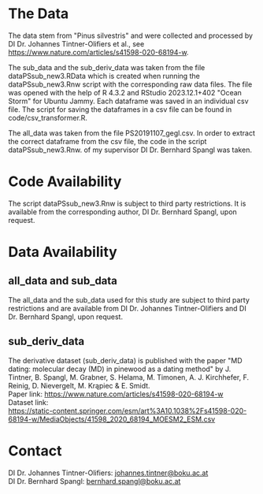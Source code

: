 # The Data

The data stem from "Pinus silvestris" and were collected and processed by DI Dr. Johannes Tintner-Olifiers et al., see https://www.nature.com/articles/s41598-020-68194-w.

The sub_data and the sub_deriv_data was taken from the file dataPSsub_new3.RData which is created when running the dataPSsub_new3.Rnw script with the corresponding raw data files.
The file was opened with the help of R 4.3.2 and RStudio 2023.12.1+402 "Ocean Storm" for Ubuntu Jammy.
Each dataframe was saved in an individual csv file.
The script for saving the dataframes in a csv file can be found in code/csv_transformer.R.

The all_data was taken from the file PS20191107_gegl.csv. In order to extract the correct dataframe from the csv file, the code in the script dataPSsub_new3.Rnw. of my supervisor DI Dr. Bernhard Spangl was taken. 

# Code Availability

The script dataPSsub_new3.Rnw is subject to third party restrictions. It is available from the corresponding author, DI Dr. Bernhard Spangl, upon request.

# Data Availability

## all_data and sub_data

The all_data and the sub_data used for this study are subject to third party restrictions and are available from DI Dr. Johannes Tintner-Olifiers and DI Dr. Bernhard Spangl, upon request.

## sub_deriv_data

The derivative dataset (sub_deriv_data) is published with the paper "MD dating: molecular decay (MD) in pinewood as a dating method" by
J. Tintner, B. Spangl, M. Grabner, S. Helama, M. Timonen, A. J. Kirchhefer, F. Reinig, D. Nievergelt, M. Krąpiec & E. Smidt.  
Paper link: https://www.nature.com/articles/s41598-020-68194-w  
Dataset link:  
https://static-content.springer.com/esm/art%3A10.1038%2Fs41598-020-68194-w/MediaObjects/41598_2020_68194_MOESM2_ESM.csv

# Contact
DI Dr. Johannes Tintner-Olifiers: johannes.tintner@boku.ac.at  
DI Dr. Bernhard Spangl: bernhard.spangl@boku.ac.at